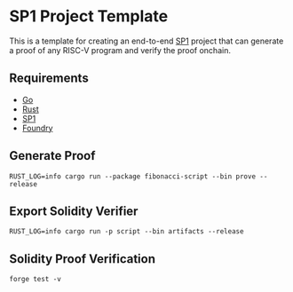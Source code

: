 # SP1 Project Template

This is a template for creating an end-to-end [SP1](https://github.com/succinctlabs/sp1) project 
that can generate a proof of any RISC-V program and verify the proof onchain.

## Requirements

- [Go](https://go.dev/doc/install)
- [Rust](https://rustup.rs/)
- [SP1](https://succinctlabs.github.io/sp1/getting-started/install.html)
- [Foundry](https://book.getfoundry.sh/getting-started/installation)

## Generate Proof
```
RUST_LOG=info cargo run --package fibonacci-script --bin prove --release
```

## Export Solidity Verifier
```
RUST_LOG=info cargo run -p script --bin artifacts --release
```

## Solidity Proof Verification
```
forge test -v
```

